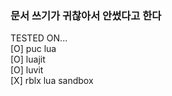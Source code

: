 ### 문서 쓰기가 귀찮아서 안썼다고 한다

TESTED ON...  
    [O] puc lua  
    [O] luajit  
    [O] luvit  
    [X] rblx lua sandbox  
